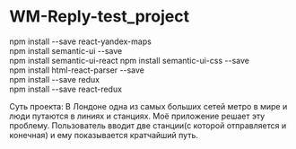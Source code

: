 # WM-Reply-test_project
npm install --save react-yandex-maps  
npm install semantic-ui --save  
npm install semantic-ui-react 
npm install semantic-ui-css --save  
npm install html-react-parser --save  
npm install --save redux  
npm install --save react-redux  

Суть проекта: 
В Лондоне одна из самых больших сетей метро в мире и люди путаются в линиях и станциях.
Моё приложение решает эту проблему.
Пользователь вводит две станции(с которой отправляется и конечная) и ему показывается кратчайший путь.
